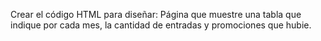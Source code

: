 Crear el código HTML para diseñar: Página que muestre una tabla que indique por cada mes, la cantidad de entradas y promociones que hubie.
